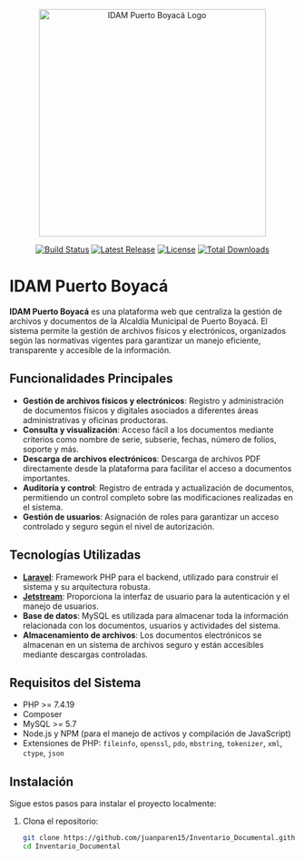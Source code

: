 <p align="center">
    <img src="https://www.idamptoboy.com/homeland/images/about.jpg" width="400" alt="IDAM Puerto Boyacá Logo">
</p>

<p align="center">
<a href="https://github.com/juanparen15/Inventario_Documental/actions"><img src="https://github.com/juanparen15/Inventario_Documental/actions/workflows/ci.yml/badge.svg" alt="Build Status"></a>
<a href="https://github.com/juanparen15/Inventario_Documental/releases"><img src="https://img.shields.io/github/v/release/juanparen15/Inventario_Documental" alt="Latest Release"></a>
<a href="https://github.com/juanparen15/Inventario_Documental/blob/main/LICENSE.md"><img src="https://img.shields.io/badge/License-MIT-blue.svg" alt="License"></a>
<a href="https://packagist.org/packages/juanparen15/Inventario_Documental"><img src="https://poser.pugx.org/juanparen15/Inventario_Documental/d/total.svg" alt="Total Downloads"></a>
</p>

# IDAM Puerto Boyacá

**IDAM Puerto Boyacá** es una plataforma web que centraliza la gestión de archivos y documentos de la Alcaldía Municipal de Puerto Boyacá. El sistema permite la gestión de archivos físicos y electrónicos, organizados según las normativas vigentes para garantizar un manejo eficiente, transparente y accesible de la información.

## Funcionalidades Principales

- **Gestión de archivos físicos y electrónicos**: Registro y administración de documentos físicos y digitales asociados a diferentes áreas administrativas y oficinas productoras.
- **Consulta y visualización**: Acceso fácil a los documentos mediante criterios como nombre de serie, subserie, fechas, número de folios, soporte y más.
- **Descarga de archivos electrónicos**: Descarga de archivos PDF directamente desde la plataforma para facilitar el acceso a documentos importantes.
- **Auditoría y control**: Registro de entrada y actualización de documentos, permitiendo un control completo sobre las modificaciones realizadas en el sistema.
- **Gestión de usuarios**: Asignación de roles para garantizar un acceso controlado y seguro según el nivel de autorización.

## Tecnologías Utilizadas

- **[Laravel](https://laravel.com/)**: Framework PHP para el backend, utilizado para construir el sistema y su arquitectura robusta.
- **[Jetstream](https://jetstream.laravel.com/)**: Proporciona la interfaz de usuario para la autenticación y el manejo de usuarios.
- **Base de datos**: MySQL es utilizada para almacenar toda la información relacionada con los documentos, usuarios y actividades del sistema.
- **Almacenamiento de archivos**: Los documentos electrónicos se almacenan en un sistema de archivos seguro y están accesibles mediante descargas controladas.

## Requisitos del Sistema

- PHP >= 7.4.19
- Composer
- MySQL >= 5.7
- Node.js y NPM (para el manejo de activos y compilación de JavaScript)
- Extensiones de PHP: `fileinfo`, `openssl`, `pdo`, `mbstring`, `tokenizer`, `xml`, `ctype`, `json`

## Instalación

Sigue estos pasos para instalar el proyecto localmente:

1. Clona el repositorio:
   ```bash
   git clone https://github.com/juanparen15/Inventario_Documental.github.io.git
   cd Inventario_Documental
